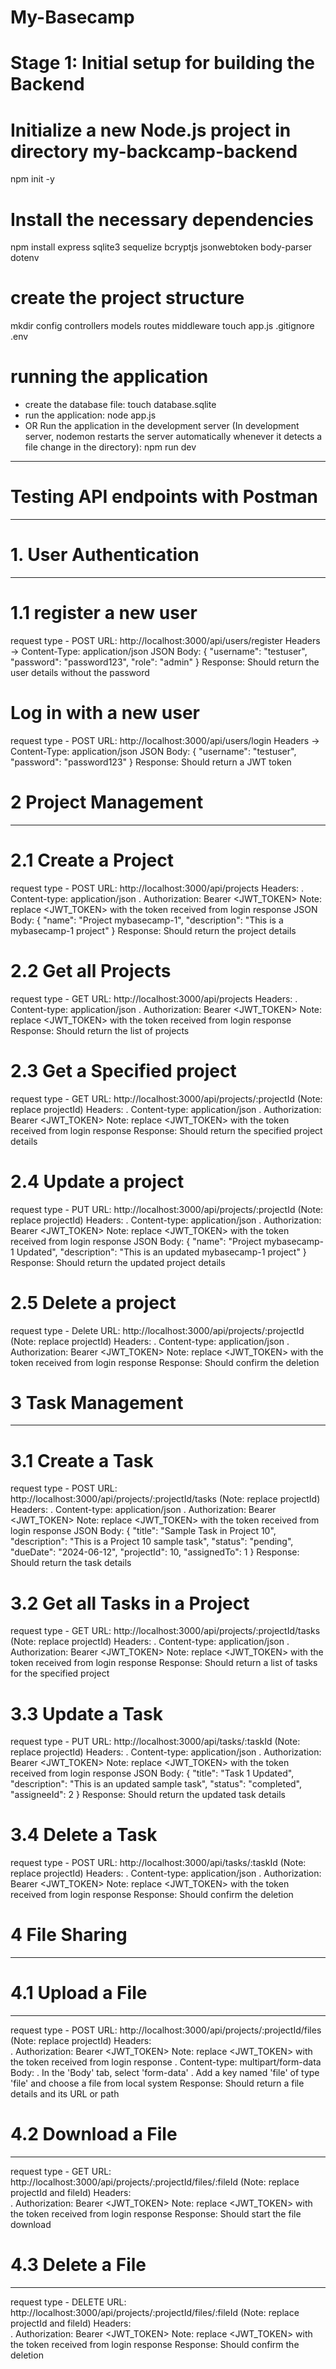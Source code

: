 # My-Basecamp

# Stage 1: Initial setup for building the Backend 

# Initialize a new Node.js project in directory my-backcamp-backend
npm init -y
# Install the necessary dependencies
npm install express sqlite3 sequelize bcryptjs jsonwebtoken body-parser dotenv

# create the project structure
mkdir config controllers models routes middleware
touch app.js .gitignore .env

# running the application
- create the database file: 
touch database.sqlite
- run the application:
node app.js
- OR Run the application in the development server (In development server, nodemon restarts the server automatically whenever it detects a file change in the directory):
npm run dev 

****************************************
# Testing API endpoints with Postman 
****************************************

# 1. User Authentication
**************************

# 1.1 register a new user
request type - POST
URL: http://localhost:3000/api/users/register 
Headers -> Content-Type: application/json
JSON Body: 
{
  "username": "testuser",
  "password": "password123",
  "role": "admin"
}
Response: Should return the user details without the password

# Log in with a new user
request type - POST
URL: http://localhost:3000/api/users/login 
Headers -> Content-Type: application/json
JSON Body: 
{
  "username": "testuser",
  "password": "password123"
}
Response: Should return a JWT token

# 2 Project Management
**************************

# 2.1 Create a Project 
request type - POST
URL: http://localhost:3000/api/projects
Headers: 
    . Content-type: application/json
    . Authorization: Bearer <JWT_TOKEN> Note: replace <JWT_TOKEN> with the token received from login response
JSON Body: 
{
  "name": "Project mybasecamp-1",
  "description": "This is a mybasecamp-1 project"
}
Response: Should return the project details

# 2.2 Get all Projects
request type - GET
URL: http://localhost:3000/api/projects
Headers: 
    . Content-type: application/json
    . Authorization: Bearer <JWT_TOKEN> Note: replace <JWT_TOKEN> with the token received from login response
Response: Should return the list of projects

# 2.3 Get a Specified project
request type - GET
URL: http://localhost:3000/api/projects/:projectId (Note: replace projectId)
Headers: 
    . Content-type: application/json
    . Authorization: Bearer <JWT_TOKEN> Note: replace <JWT_TOKEN> with the token received from login response
Response: Should return the specified project details

# 2.4 Update a project
request type - PUT
URL: http://localhost:3000/api/projects/:projectId (Note: replace projectId)
Headers: 
    . Content-type: application/json
    . Authorization: Bearer <JWT_TOKEN> Note: replace <JWT_TOKEN> with the token received from login response
JSON Body:
{
  "name": "Project mybasecamp-1 Updated",
  "description": "This is an updated mybasecamp-1 project"
}
Response: Should return the updated project details

# 2.5 Delete a project
request type - Delete
URL: http://localhost:3000/api/projects/:projectId (Note: replace projectId)
Headers: 
    . Content-type: application/json
    . Authorization: Bearer <JWT_TOKEN> Note: replace <JWT_TOKEN> with the token received from login response
Response: Should confirm the deletion

# 3 Task Management
**********************

# 3.1 Create a Task
request type - POST
URL: http://localhost:3000/api/projects/:projectId/tasks (Note: replace projectId)
Headers: 
    . Content-type: application/json
    . Authorization: Bearer <JWT_TOKEN> Note: replace <JWT_TOKEN> with the token received from login response
JSON Body:
{
  "title": "Sample Task in Project 10",
  "description": "This is a Project 10 sample task",
  "status": "pending",
  "dueDate": "2024-06-12",
  "projectId": 10,
  "assignedTo": 1
}
Response: Should return the task details

# 3.2 Get all Tasks in a Project
request type - GET
URL: http://localhost:3000/api/projects/:projectId/tasks (Note: replace projectId)
Headers: 
    . Content-type: application/json
    . Authorization: Bearer <JWT_TOKEN> Note: replace <JWT_TOKEN> with the token received from login response
Response: Should return a list of tasks for the specified project

# 3.3 Update a Task
request type - PUT
URL: http://localhost:3000/api/tasks/:taskId (Note: replace projectId)
Headers: 
    . Content-type: application/json
    . Authorization: Bearer <JWT_TOKEN> Note: replace <JWT_TOKEN> with the token received from login response
JSON Body:
{
  "title": "Task 1 Updated",
  "description": "This is an updated sample task",
  "status": "completed",
  "assigneeId": 2
}
Response: Should return the updated task details

# 3.4 Delete a Task
request type - POST
URL: http://localhost:3000/api/tasks/:taskId (Note: replace projectId)
Headers: 
    . Content-type: application/json
    . Authorization: Bearer <JWT_TOKEN> Note: replace <JWT_TOKEN> with the token received from login response
Response: Should confirm the deletion

# 4 File Sharing
*******************

# 4.1 Upload a File
*********************
request type - POST
URL: http://localhost:3000/api/projects/:projectId/files (Note: replace projectId)
Headers:    
    . Authorization: Bearer <JWT_TOKEN> Note: replace <JWT_TOKEN> with the token received from login response
    . Content-type: multipart/form-data
Body:
    . In the 'Body' tab, select 'form-data'
    . Add a key named 'file' of type 'file' and choose a file from local system
Response: Should return a file details and its URL or path

# 4.2 Download a File
*********************
request type - GET
URL: http://localhost:3000/api/projects/:projectId/files/:fileId (Note: replace projectId and fileId)
Headers:    
    . Authorization: Bearer <JWT_TOKEN> Note: replace <JWT_TOKEN> with the token received from login response
Response: Should start the file download

# 4.3 Delete a File
*********************
request type - DELETE
URL: http://localhost:3000/api/projects/:projectId/files/:fileId (Note: replace projectId and fileId)
Headers:    
    . Authorization: Bearer <JWT_TOKEN> Note: replace <JWT_TOKEN> with the token received from login response
Response: Should confirm the deletion












